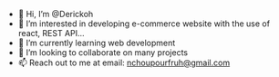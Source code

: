 - 👋 Hi, I’m @Derickoh
- 👀 I’m interested in developing e-commerce website with the use of react, REST API...
- 🌱 I’m currently learning web development
- 💞️ I’m looking to collaborate on many projects
- 📫 Reach out to me at email: nchoupourfruh@gmail.com

<!---
Derickoh/Derickoh is a ✨ special ✨ repository because its `README.md` (this file) appears on your GitHub profile.
You can click the Preview link to take a look at your changes.
--->
